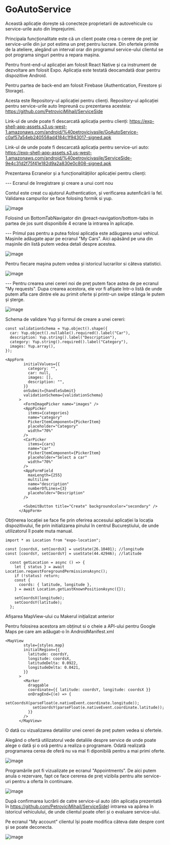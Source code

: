 # GoAutoService

Această aplicație dorește să conecteze proprietarii de autovehicule cu service-urile auto din împrejurimi.

Principala funcționalitate este că un client poate crea o cerere de preț iar service-urile din jur pot estima un preț pentru lucrare. Din ofertele primite de la ateliere, alegând un interval orar din programul service-ului clientul se pot programa singuri pentru a repara mașina.

Pentru front-end-ul aplicației am folosit React Native și ca instrument de dezvoltare am folosit Expo. Aplicația este testată deocamdată doar pentru dispozitive Android.

Pentru partea de back-end am folosit Firebase (Authentication, Firestore și Storage).

Acesta este Repository-ul aplicației pentru clienți. 
Repository-ul aplicației pentru service-urile auto împreună cu prezentarea acesteia: https://github.com/PetroviciMihail/ServiceSide

Link-ul de unde poate fi descarcată aplicația pentru clienți: https://exp-shell-app-assets.s3.us-west-1.amazonaws.com/android/%40petrovicivasile/GoAutoService-c0af57a54eb240558ad4184c1f943017-signed.apk

Link-ul de unde poate fi descarcată aplicația pentru service-uri auto: https://exp-shell-app-assets.s3.us-west-1.amazonaws.com/android/%40petrovicivasile/ServiceSide-9e4c31d2f75f41e182d9a2a830e0c808-signed.apk

Prezentarea Ecranelor și a funcționalitățiilor aplicației pentru clienți:

--- Ecranul de înregistrare și creare a unui cont nou

Contul este creat cu ajutorul Authentication, și verificarea autenficării la fel. Validarea campurilor se face folosing formik si yup.

![image](https://user-images.githubusercontent.com/61497362/190011546-5248c95b-9851-46d0-9faa-17deb99ec6c7.png)

Folosind un BottomTabNavigator din @react-navigation/bottom-tabs in partea de jos sunt disponibile 4 ecrane la intrarea în aplicație.

--- Primul pas pentru a putea folosi aplicația este adăugarea unui vehicul.
Mașinile adăugate apar pe ecranul "My Cars". Aici apăsând pe una din mașinile din listă putem vedea detali despre acestea.

![image](https://user-images.githubusercontent.com/61497362/190013548-f0e110d9-943e-45b2-bb72-e6ef95d95224.png)

Pentru fiecare mașina putem vedea și istoricul lucrarilor si câteva statistici.

![image](https://user-images.githubusercontent.com/61497362/190094717-fcdcf5d0-7144-43ed-bf0f-7ed247d8ebcd.png)


--- Pentru crearea unei cereri noi de preț putem face astea de pe ecranul "My requests". Dupa crearea acestora, ele vor fi afișate într-o listă de unde putem afla care dintre ele au primit oferte și printr-un swipe stânga le putem și șterge.

![image](https://user-images.githubusercontent.com/61497362/190015494-d0e0bdf5-d3dc-49c4-8bb5-e19b0612cc38.png)

Schema de validare Yup și formul de creare a unei cereri:

```
const validationSchema = Yup.object().shape({
  car: Yup.object().nullable().required().label("Car"),
  description: Yup.string().label("Description"),
  category: Yup.string().required().label("Category"),
  images: Yup.array(),
});

<AppForm
        initialValues={{
          category: "",
          car: null,
          images: [],
          description: "",
        }}
        onSubmit={handleSubmit}
        validationSchema={validationSchema}
      >
        <FormImagePicker name="images" />
        <AppPicker
          items={categories}
          name="category"
          PickerItemComponent={PickerItem}
          placeholder="Category"
          width="70%"
        />
        <CarPicker
          items={cars}
          name="car"
          PickerItemComponent={PickerItem}
          placeholder="Select a car"
          width="70%"
        />
        <AppFormField
          maxLength={255}
          multiline
          name="description"
          numberOfLines={3}
          placeholder="Description"
        />

        <SubmitButton title="Create" backgroundcolor="secondary" />
      </AppForm>
 ```

Obținerea locației se face fie prin oferirea accesului aplicației la locația dispozitivului, fie prin initializarea pinului în centrul Bucureștiului, de unde utilizatorul îl poate muta manual.
```
import * as Location from "expo-location";

const [coordsX, setCoordsX] = useState(26.10401); //longitude
const [coordsY, setCoordsY] = useState(44.42946); //latitude
  
  const getLocation = async () => {
    let { status } = await Location.requestForegroundPermissionsAsync();
    if (!status) return;
    const {
      coords: { latitude, longitude },
    } = await Location.getLastKnownPositionAsync({});

    setCoordsX(longitude);
    setCoordsY(latitude);
  };
```

Afișarea MapView-ului cu Makerul inițializat anterior

Pentru folosirea acestora am obținut si o cheie a API-ului pentru Google Maps pe care am adăugat-o în AndroidManifest.xml 
```
<MapView
        style={styles.map}
        initialRegion={{
          latitude: coordsY,
          longitude: coordsX,
          latitudeDelta: 0.0922,
          longitudeDelta: 0.0421,
        }}
      >
        <Marker
          draggable
          coordinate={{ latitude: coordsY, longitude: coordsX }}
          onDragEnd={(e) => {
            setCoordsX(parseFloat(e.nativeEvent.coordinate.longitude));
            setCoordsY(parseFloat(e.nativeEvent.coordinate.latitude));
          }}
        />
      </MapView>
```

O dată cu vizualizarea detaliilor unei cereri de preț putem vedea si ofertele.

Alegând o ofertă utilizatorul vede detaliile despre service de unde poate alege o dată și o oră pentru a realiza o programare. Odată realizată programarea cerea de oferă nu va mai fi diponibilă pentru a mai primi oferte.

![image](https://user-images.githubusercontent.com/61497362/190016111-b6db2fd2-ea4c-4927-8123-4ed5b0d00863.png)

Programările pot fi vizualizate pe ecranul "Appointments". De aici putem anula o rezervare, fapt ce face cererea de preț vizibila pentru alte service-uri pentru a oferta în continuare.

![image](https://user-images.githubusercontent.com/61497362/190016532-f011d2b4-6105-433a-9e5d-1fa0845673f8.png)

După confirmarea lucrării de catre service-ul auto (din aplicația prezentată în https://github.com/PetroviciMihail/ServiceSide) intrarea va apărea în istoricul vehiculului, de unde clientul poate oferi și o evaluare service-ului.

Pe ecranul "My account" clientul își poate modifica câteva date despre cont și se poate deconecta.

![image](https://user-images.githubusercontent.com/61497362/190021601-3c9871ad-9269-42ee-91a1-09215b05f69b.png)


